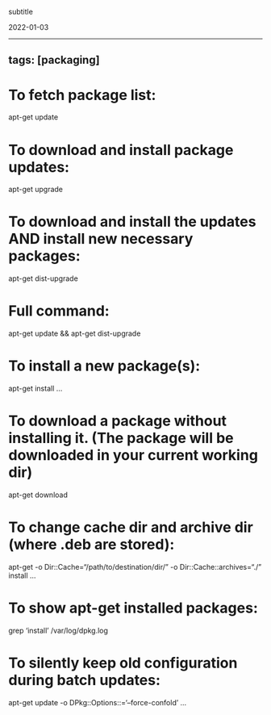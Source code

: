 subtitle

2022-01-03

------------------------------------------------------------------------

tags: \[packaging\]
-------------------

To fetch package list:
======================

apt-get update

To download and install package updates:
========================================

apt-get upgrade

To download and install the updates AND install new necessary packages:
=======================================================================

apt-get dist-upgrade

Full command:
=============

apt-get update && apt-get dist-upgrade

To install a new package(s):
============================

apt-get install …

To download a package without installing it. (The package will be downloaded in your current working dir)
=========================================================================================================

apt-get download

To change cache dir and archive dir (where .deb are stored):
============================================================

apt-get -o Dir::Cache=“/path/to/destination/dir/” -o Dir::Cache::archives=“./” install …

To show apt-get installed packages:
===================================

grep ‘install’ /var/log/dpkg.log

To silently keep old configuration during batch updates:
========================================================

apt-get update -o DPkg::Options::=‘–force-confold’ …
